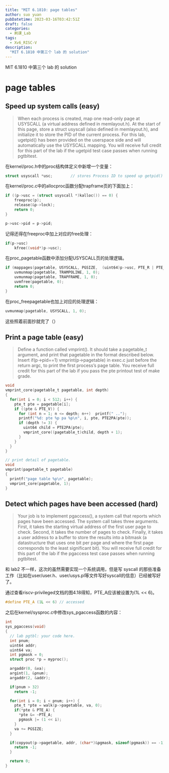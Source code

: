 ```yaml
---
title: "MIT 6.1810: page tables"
author: suo yuan
pubDatetime: 2023-03-16T03:42:51Z
draft: false
categories:
  - 刷课_Lab
tags:
  - Xv6_RISC-V
description:
  "MIT 6.1810 中第三个 lab 的 solution"
---
```


<!--more-->
MIT 6.1810 中第三个 lab 的 solution
<!--more-->

# page tables

## Speed up system calls (easy)
> When each process is created, map one read-only page at USYSCALL (a virtual address defined in memlayout.h). At the start of this page, store a struct usyscall (also defined in memlayout.h), and initialize it to store the PID of the current process. For this lab, ugetpid() has been provided on the userspace side and will automatically use the USYSCALL mapping. You will receive full credit for this part of the lab if the ugetpid test case passes when running pgtbltest.

在kernel/proc.h中的proc结构体定义中新增一个变量：

```c
struct usyscall *usc;        // stores Process ID to speed up getpid() syscall
```

在kernel/proc.c中的allocproc函数分配trapframe页的下面加上：

```c
if ((p->usc = (struct usyscall *)kalloc()) == 0) {
    freeproc(p);
    release(&p->lock);
    return 0;
}
```

```c
p->usc->pid = p->pid;
```

记得还得在freeproc中加上对应的free处理：

```c
if(p->usc)
    kfree((void*)p->usc);
```

在proc_pagetable函数中添加分配USYSCALL页的处理逻辑。

```c
if (mappages(pagetable, USYSCALL, PGSIZE,  (uint64)p->usc, PTE_R | PTE_U) < 0){
    uvmunmap(pagetable, TRAMPOLINE, 1, 0);
    uvmunmap(pagetable, TRAPFRAME, 1, 0);
    uvmfree(pagetable, 0);
    return 0;
}
```

在proc_freepagetable也加上对应的处理逻辑：

```c
uvmunmap(pagetable, USYSCALL, 1, 0);
```

这些照着前面抄就完了（）

## Print a page table (easy)
> Define a function called vmprint(). It should take a pagetable_t argument, and print that pagetable in the format described below. Insert if(p->pid==1) vmprint(p->pagetable) in exec.c just before the return argc, to print the first process’s page table. You receive full credit for this part of the lab if you pass the pte printout test of make grade.

```c
void
vmprint_core(pagetable_t pagetable, int depth)
{
  for(int i = 0; i < 512; i++) {
    pte_t pte = pagetable[i];
    if ((pte & PTE_V)) {
      for (int n = 1; n <= depth; n++)  printf(" ..");
      printf("%d: pte %p pa %p\n", i, pte, PTE2PA(pte));
      if (depth != 3) {
        uint64 child = PTE2PA(pte);
        vmprint_core((pagetable_t)child, depth + 1);
      }
    }
  }
}

// print detail of pagetable.
void
vmprint(pagetable_t pagetable)
{
  printf("page table %p\n", pagetable);
  vmprint_core(pagetable, 1);
}
```

## Detect which pages have been accessed (hard)
> Your job is to implement pgaccess(), a system call that reports which pages have been accessed. The system call takes three arguments. First, it takes the starting virtual address of the first user page to check. Second, it takes the number of pages to check. Finally, it takes a user address to a buffer to store the results into a bitmask (a datastructure that uses one bit per page and where the first page corresponds to the least significant bit). You will receive full credit for this part of the lab if the pgaccess test case passes when running pgtbltest.

和 lab2 不一样，这次的虽然需要实现一个系统调用，但是写 syscall 的那些准备工作（比如在user/user.h、user/usys.pl等文件写好syscall的信息）已经被写好了。

通过查看riscv-privileged文档的图4.18得知，PTE_A应该被设置为(1L << 6)。

```c
#define PTE_A (1L << 6) // accessed
```

之后在kernel/sysproc.c中修改sys_pgaccess函数的内容：

```c
int
sys_pgaccess(void)
{
  // lab pgtbl: your code here.
  int pnum;
  uint64 addr;
  uint64 va;
  int pgmask = 0;
  struct proc *p = myproc();

  argaddr(0, &va);
  argint(1, &pnum);
  argaddr(2, &addr);

  if(pnum > 32)
    return -1;

  for(int i = 0; i < pnum; i++) {
    pte_t *pte = walk(p->pagetable, va, 0);
    if(*pte & PTE_A) {
      *pte &= ~PTE_A;
      pgmask |= (1 << i);
    }
    va += PGSIZE;
  }

  if(copyout(p->pagetable, addr, (char*)&pgmask, sizeof(pgmask)) == -1){
    return -1;
  }

  return 0;
}
```
